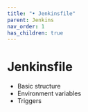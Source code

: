 ```yaml
---
title: "• Jenkinsfile"
parent: Jenkins
nav_order: 1
has_children: true
---
```


# Jenkinsfile

- Basic structure
- Environment variables
- Triggers